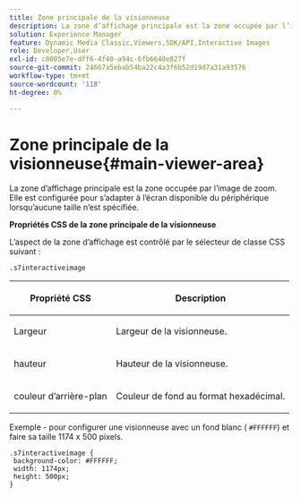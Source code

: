 ```yaml
---
title: Zone principale de la visionneuse
description: La zone d’affichage principale est la zone occupée par l’image de zoom. Elle est configurée pour s’adapter à l’écran disponible du périphérique lorsqu’aucune taille n’est spécifiée.
solution: Experience Manager
feature: Dynamic Media Classic,Viewers,SDK/API,Interactive Images
role: Developer,User
exl-id: c8005e7e-dff6-4f40-a94c-6fb6640e827f
source-git-commit: 24667a5ebab54ba22c4a3f6b52d19d7a31a93576
workflow-type: tm+mt
source-wordcount: '118'
ht-degree: 0%

---
```


# Zone principale de la visionneuse{#main-viewer-area}

La zone d’affichage principale est la zone occupée par l’image de zoom. Elle est configurée pour s’adapter à l’écran disponible du périphérique lorsqu’aucune taille n’est spécifiée.

<!--<a id="section_061E550C1C1D4DB2BD663A898895B38C"></a>-->

**Propriétés CSS de la zone principale de la visionneuse**

L’aspect de la zone d’affichage est contrôlé par le sélecteur de classe CSS suivant :

```
.s7interactiveimage
```

<table id="table_94EE3F5BBE4547C0B4943471CEE7EDE4"> 
 <thead> 
  <tr> 
   <th colname="col1" class="entry"> <p> Propriété CSS </p> </th> 
   <th colname="col2" class="entry"> <p>Description </p> </th> 
  </tr> 
 </thead>
 <tbody> 
  <tr> 
   <td colname="col1"> <p> <span class="codeph"> Largeur </span> </p> </td> 
   <td colname="col2"> <p>Largeur de la visionneuse. </p> </td> 
  </tr> 
  <tr> 
   <td colname="col1"> <p> <span class="codeph"> hauteur </span> </p> </td> 
   <td colname="col2"> <p>Hauteur de la visionneuse. </p> </td> 
  </tr> 
  <tr> 
   <td colname="col1"> <p> <span class="codeph"> couleur d’arrière-plan </span> </p> </td> 
   <td colname="col2"> <p> Couleur de fond au format hexadécimal. </p> </td> 
  </tr> 
 </tbody> 
</table>

Exemple - pour configurer une visionneuse avec un fond blanc ( `#FFFFFF`) et faire sa taille 1174 x 500 pixels.

```
.s7interactiveimage { 
 background-color: #FFFFFF; 
 width: 1174px; 
 height: 500px;  
}
```
